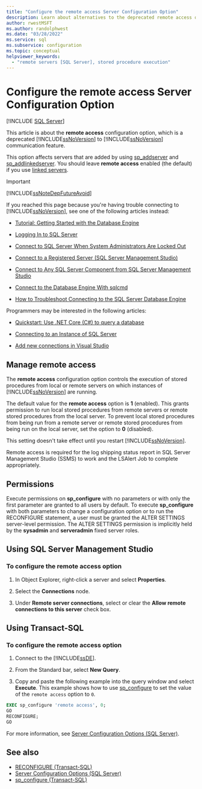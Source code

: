 ```yaml
---
title: "Configure the remote access Server Configuration Option"
description: Learn about alternatives to the deprecated remote access option. View other sources for troubleshooting issues with SQL Server connections.
author: rwestMSFT
ms.author: randolphwest
ms.date: "03/28/2022"
ms.service: sql
ms.subservice: configuration
ms.topic: conceptual
helpviewer_keywords:
  - "remote servers [SQL Server], stored procedure execution"
---
```


# Configure the remote access Server Configuration Option

[!INCLUDE [SQL Server](../../includes/applies-to-version/sqlserver.md)]

This article is about the **remote access** configuration option, which is a deprecated [!INCLUDE[ssNoVersion](../../includes/ssnoversion-md.md)] to [!INCLUDE[ssNoVersion](../../includes/ssnoversion-md.md)] communication feature.

This option affects servers that are added by using [sp_addserver](../../relational-databases/system-stored-procedures/sp-addserver-transact-sql.md) and [sp_addlinkedserver](../../relational-databases/system-stored-procedures/sp-addlinkedserver-transact-sql.md). You should leave **remote access** enabled (the default) if you use [linked servers](../../relational-databases/linked-servers/linked-servers-database-engine.md).

> [!IMPORTANT]
> [!INCLUDE[ssNoteDepFutureAvoid](../../includes/ssnotedepfutureavoid-md.md)]

If you reached this page because you're having trouble connecting to [!INCLUDE[ssNoVersion](../../includes/ssnoversion-md.md)], see one of the following articles instead:
  
- [Tutorial: Getting Started with the Database Engine](../../relational-databases/tutorial-getting-started-with-the-database-engine.md)
  
- [Logging In to SQL Server](../../database-engine/configure-windows/logging-in-to-sql-server.md)
  
- [Connect to SQL Server When System Administrators Are Locked Out](../../database-engine/configure-windows/connect-to-sql-server-when-system-administrators-are-locked-out.md)
  
- [Connect to a Registered Server &#40;SQL Server Management Studio&#41;](../../ssms/register-servers/connect-to-a-registered-server-sql-server-management-studio.md)
  
- [Connect to Any SQL Server Component from SQL Server Management Studio](../../ssms/f1-help/connect-to-any-sql-server-component-from-sql-server-management-studio.md)
  
- [Connect to the Database Engine With sqlcmd](../../ssms/scripting/sqlcmd-connect-to-the-database-engine.md)
  
- [How to Troubleshoot Connecting to the SQL Server Database Engine](/troubleshoot/sql/connect/network-related-or-instance-specific-error-occurred-while-establishing-connection)

Programmers may be interested in the following articles:  
  
- [Quickstart: Use .NET Core &#40;C#&#41; to query a database](/azure/azure-sql/database/connect-query-dotnet-core)  
  
- [Connecting to an Instance of SQL Server](../../relational-databases/server-management-objects-smo/create-program/connecting-to-an-instance-of-sql-server.md)  
  
- [Add new connections in Visual Studio](/visualstudio/data-tools/add-new-connections)

## Manage remote access

The **remote access** configuration option controls the execution of stored procedures from local or remote servers on which instances of [!INCLUDE[ssNoVersion](../../includes/ssnoversion-md.md)] are running.

The default value for the **remote access** option is **1** (enabled). This grants permission to run local stored procedures from remote servers or remote stored procedures from the local server. To prevent local stored procedures from being run from a remote server or remote stored procedures from being run on the local server, set the option to **0** (disabled).

This setting doesn't take effect until you restart [!INCLUDE[ssNoVersion](../../includes/ssnoversion-md.md)].  

Remote access is required for the log shipping status report in SQL Server Management Studio (SSMS) to work and the LSAlert Job to complete appropriately. 

## Permissions

Execute permissions on **sp_configure** with no parameters or with only the first parameter are granted to all users by default. To execute **sp_configure** with both parameters to change a configuration option or to run the RECONFIGURE statement, a user must be granted the ALTER SETTINGS server-level permission. The ALTER SETTINGS permission is implicitly held by the **sysadmin** and **serveradmin** fixed server roles.

## <a name="SSMSProcedure"></a> Using SQL Server Management Studio  

### To configure the remote access option
  
1. In Object Explorer, right-click a server and select **Properties**.  
  
2. Select the **Connections** node.  
  
3. Under **Remote server connections**, select or clear the **Allow remote connections to this server** check box.
  
## <a name="TsqlProcedure"></a> Using Transact-SQL
  
### To configure the remote access option
  
1. Connect to the [!INCLUDE[ssDE](../../includes/ssde-md.md)].  

1. From the Standard bar, select **New Query**.  

1. Copy and paste the following example into the query window and select **Execute**. This example shows how to use [sp_configure](../../relational-databases/system-stored-procedures/sp-configure-transact-sql.md) to set the value of the `remote access` option to `0`.  

```sql
EXEC sp_configure 'remote access', 0;
GO  
RECONFIGURE;  
GO
```  

For more information, see [Server Configuration Options &#40;SQL Server&#41;](../../database-engine/configure-windows/server-configuration-options-sql-server.md).  
  
## See also

- [RECONFIGURE &#40;Transact-SQL&#41;](../../t-sql/language-elements/reconfigure-transact-sql.md)
- [Server Configuration Options &#40;SQL Server&#41;](../../database-engine/configure-windows/server-configuration-options-sql-server.md)
- [sp_configure &#40;Transact-SQL&#41;](../../relational-databases/system-stored-procedures/sp-configure-transact-sql.md)  
